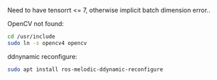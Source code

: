Need to have tensorrt <= 7, otherwise implicit batch dimension error..

OpenCV not found: 

```bash
cd /usr/include
sudo ln -s opencv4 opencv
```

ddnynamic reconfigure:

```bash
sudo apt install ros-melodic-ddynamic-reconfigure
```